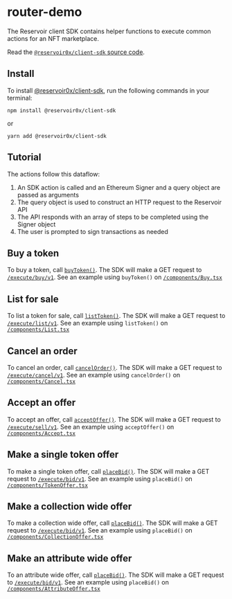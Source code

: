 # router-demo

The Reservoir client SDK contains helper functions to execute common actions for an NFT marketplace.

Read the [`@reservoir0x/client-sdk` source code](https://github.com/reservoirprotocol/client-sdk).

## Install

To install [@reservoir0x/client-sdk](https://www.npmjs.com/package/@reservoir0x/client-sdk), run the following commands in your terminal:

```bs
npm install @reservoir0x/client-sdk
```

or

```bs
yarn add @reservoir0x/client-sdk
```

## Tutorial

The actions follow this dataflow:

1. An SDK action is called and an Ethereum Signer and a query object are passed as arguments
2. The query object is used to construct an HTTP request to the Reservoir API
3. The API responds with an array of steps to be completed using the Signer object
4. The user is prompted to sign transactions as needed

## Buy a token

To buy a token, call [`buyToken()`](https://github.com/reservoirprotocol/client-sdk/blob/main/src/actions/buyToken.ts). The SDK will make a GET request to [`/execute/buy/v1`](https://api.reservoir.tools/#/3.%20Router/getExecuteBuyV1). See an example using `buyToken()` on [`/components/Buy.tsx`](https://github.com/reservoirprotocol/client-sdk-demo/blob/main/components/Buy.tsx#L97-L107)

## List for sale

To list a token for sale, call [`listToken()`](https://github.com/reservoirprotocol/client-sdk/blob/main/src/actions/listToken.ts). The SDK will make a GET request to [`/execute/list/v1`](https://api.reservoir.tools/#/3.%20Router/getExecuteListV1). See an example using `listToken()` on [`/components/List.tsx`](https://github.com/reservoirprotocol/client-sdk-demo/blob/main/components/List.tsx#L94-L119)

## Cancel an order

To cancel an order, call [`cancelOrder()`](https://github.com/reservoirprotocol/client-sdk/blob/main/src/actions/cancelOrder.ts). The SDK will make a GET request to [`/execute/cancel/v1`](https://api.reservoir.tools/#/3.%20Router/getExecuteCancelV1). See an example using `cancelOrder()` on [`/components/Cancel.tsx`](https://github.com/reservoirprotocol/client-sdk-demo/blob/main/components/Cancel.tsx#L87-L97)

## Accept an offer

To accept an offer, call [`acceptOffer()`](https://github.com/reservoirprotocol/client-sdk/blob/main/src/actions/acceptOffer.ts). The SDK will make a GET request to [`/execute/sell/v1`](https://api.reservoir.tools/#/3.%20Router/getExecuteSellV1). See an example using `acceptOffer()` on [`/components/Accept.tsx`](https://github.com/reservoirprotocol/client-sdk-demo/blob/main/components/Accept.tsx#L87-L97)

## Make a single token offer

To make a single token offer, call [`placeBid()`](https://github.com/reservoirprotocol/client-sdk/blob/main/src/actions/placeBid.ts). The SDK will make a GET request to [`/execute/bid/v1`](https://api.reservoir.tools/#/3.%20Router/getExecuteBidV1). See an example using `placeBid()` on [`/components/TokenOffer.tsx`](https://github.com/reservoirprotocol/client-sdk-demo/blob/main/components/TokenOffer.tsx#L100-L124)

## Make a collection wide offer

To make a collection wide offer, call [`placeBid()`](https://github.com/reservoirprotocol/client-sdk/blob/main/src/actions/placeBid.ts). The SDK will make a GET request to [`/execute/bid/v1`](https://api.reservoir.tools/#/3.%20Router/getExecuteBidV1). See an example using `placeBid()` on [`/components/CollectionOffer.tsx`](https://github.com/reservoirprotocol/client-sdk-demo/blob/main/components/CollectionOffer.tsx#L81-L103)

## Make an attribute wide offer

To an attribute wide offer, call [`placeBid()`](https://github.com/reservoirprotocol/client-sdk/blob/main/src/actions/placeBid.ts). The SDK will make a GET request to [`/execute/bid/v1`](https://api.reservoir.tools/#/3.%20Router/getExecuteBidV1). See an example using `placeBid()` on [`/components/AttributeOffer.tsx`](https://github.com/reservoirprotocol/client-sdk-demo/blob/main/components/AttributeOffer.tsx#L81-L107)
